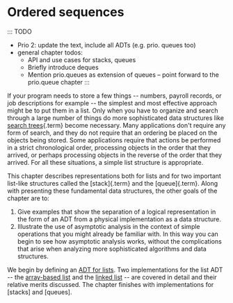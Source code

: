 
# Ordered sequences

::: TODO
- Prio 2: update the text, include all ADTs (e.g. prio. queues too)
- general chapter todos:
    - API and use cases for stacks, queues
    - Briefly introduce deques
    - Mention prio.queues as extension of queues – point forward to the prio.queue chapter
:::

If your program needs to store a few things -- numbers, payroll
records, or job descriptions for example -- the simplest and most
effective approach might be to put them in a list. Only when you have to
organize and search through a large number of things do more
sophisticated data structures like
[search trees](#search-tree){.term} become
necessary. Many applications don't require any form of search, and they
do not require that an ordering be placed on the objects being stored.
Some applications require that actions be performed in a strict
chronological order, processing objects in the order that they arrived,
or perhaps processing objects in the reverse of the order that they
arrived. For all these situations, a simple list structure is
appropriate.

This chapter describes representations both for lists and for two
important list-like structures called the [stack]{.term} and the [queue]{.term}. Along with
presenting these fundamental data structures, the other goals of the
chapter are to:

1.  Give examples that show the separation of a logical representation
    in the form of an ADT from a physical implementation as a data
    structure.
2.  Illustrate the use of asymptotic analysis in the context of simple
    operations that you might already be familiar with. In this way you
    can begin to see how asymptotic analysis works, without the
    complications that arise when analyzing more sophisticated
    algorithms and data structures.

We begin by defining an [ADT for lists](#the-list-adt). Two implementations for the list ADT -- the
[array-based list](#static-array-based-lists) and the
[linked list](#linked-lists)
-- are covered in detail and their relative merits discussed. The
chapter finishes with implementations for
[stacks] and [queues].
